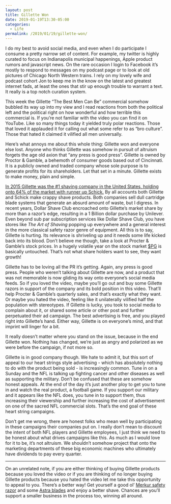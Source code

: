 ```yaml
---
layout: post
title: Gillette Won
date: 2019-01-19T13:30-05:00
categories:
  - Life
permalink: /2019/01/19/gillette-won/
---
```


I do my best to avoid social media, and even when I do participate I consume a pretty narrow set of content. For example, my twitter is highly curated to focus on Indianapolis municipal happenings, Apple product rumors and javascript news. On the rare occasion I login to Facebook it’s mostly to respond to messages on my podcast page or to look at old pictures of Chicago North Western trains. I rely on my lovely wife and podcast cohort Jon to keep me in the know on the latest and greatest internet fads, at least the ones that stir up enough trouble to warrant a text. It really is a top notch curation system.

This week the Gillette “The Best Men Can Be” commercial somehow bubbled its way up into my view and I read reactions from both the political left and the political right on how wonderful and how terrible this commercial is. If you’re not familiar with the video you can find it on YouTube. Like so many things today it yielded truly polar reactions. Those that loved it applauded it for calling out what some refer to as “bro culture”. Those that hated it claimed it vilified all men universally. 

Here’s what annoys me about this whole thing: Gillette won and everyone else lost. Anyone who thinks Gillette was somehow in pursuit of altruism forgets the age old axion that “any press is good press”. Gillette is owned by Proctor & Gamble, a behemoth of consumer goods based out of Cincinnati.  It is a publicly owned and traded company whose sole purpose is to generate profits for its shareholders. Let that set in a minute. Gillette exists to make money, plain and simple. 

[In 2015 Gillette was the #1 shaving company in the United States, holding onto 64% of the market with runner up Schick.](https://www.ft.com/content/9bb5cc54-d368-11e6-b06b-680c49b4b4c0) By all accounts both Gillette and Schick make crappy shave products.  Both companies sell dull cartridge blade systems that generate an absurd amount of waste, but I digress. In recent years, Dollar Shave Club encroached onto Gillette’s market share by more than a razor’s edge, resulting in a 1 Billion dollar purchase by Unilever. Even beyond sub par subscription services like Dollar Shave Club, you have stores like _The Art of Shaving_ popping up everywhere and a general interest in the more classical safety razor genre of equipment. All this is to say, Gillette is hurting. Its relevance is shriveling up and it needs some life kicked back into its blood. Don’t believe me though, take a look at Procter & Gamble’s stock prices.  In a hugely volatile year on the stock market [$PG](https://finance.yahoo.com/quote/PG/) is basically untouched. That’s not what share holders want to see, they want growth!

Gillette has to be loving all the PR it’s getting. Again, any press is good press. People who weren’t talking about Gillette are now, and a product that was not memorable is now gliding its way onto everyone’s social media feeds.  So if you loved the video, maybe you’ll go out and buy some Gillette razors in support of the company and its bold position in this video. That’ll help Procter & Gamble’s quarterly sales, and that’s exactly what they want. Or maybe you hated the video, feeling like it unilaterally vilified half the population with stereotypes. If Gillette is lucky, you took to social media to complain about it, or shared some article or other post and further perpetuated their ad campaign. The best advertising is free, and you played right into Gillette’s hand.  Either way, Gillette is on everyone’s mind, and that imprint will linger for a bit.

It really doesn’t matter where you stand on the issue, because in the end Gillette won. Nothing has changed, we’re just as angry and polarized as we were before the campaign, if not more so.

Gillette is in good company though. We hate to admit it, but this sort of appeal to our heart strings style advertising - which has absolutely nothing to do with the product being sold - is increasingly common. Tune in on a Sunday and the NFL is talking up fighting cancer and other diseases as well as supporting the military. Don’t be confused that these are somehow honest appeals. At the end of the day it’s just another ploy to get you to tune in and watch the real product, a football game. If you support our military and it appears like the NFL does, you tune in to support them, thus increasing their viewership and further increasing the cost of advertisement on one of the sacred NFL commercial slots. That’s the end goal of these heart string campaigns. 

Don’t get me wrong, there are honest folks who mean well by participating in these campaigns their companies put on. I really don’t mean to discount the intent of both NFL players and Gillette employees, I just think we need to be honest about what drives campaigns like this. As much as I would love for it to be, it’s not altruism. We shouldn’t somehow project that onto the marketing departments of these big economic machines who ultimately have dividends to pay every quarter.

-------

On an unrelated note, if you are either thinking of buying Gillette products because you loved the video or if you are thinking of no longer buying Gillette products because you hated the video let me take this opportunity to appeal to you. There’s a better way! Get yourself a good ol’ [Merkur safety razor](https://amzn.to/2W6O16e) and some [Astra blades](https://amzn.to/2DlzhbY) and enjoy a better shave. Chances are you’ll support a smaller business in the process too, winning all around.

